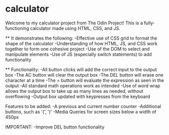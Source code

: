 # calculator
Welcome to my calculator project from The Odin Project! This is a fully-functioning calculator made using HTML, CSS, and JS.

** It demonstrates the following:
-Effective use of CSS grid to format the shape of the calculator
-Understanding of how HTML, JS, and CSS work together to form one cohesive project
-Use of the DOM to select and manipulate elements
-Use of JS (especially switch statements) to add functionality

** Functionality:
-All button clicks will add the correct input to the output box
-The AC button will clear the output box
-The DEL button will erase one character at a time
-The = button will evaluate the expression as seen in the output
-All standard math operations work as intended
-Use of word wrap allows the output box to take up as many lines as needed, without overflowing
-Output box updated with keypresses from the keyboard 

Features to be added:
-A previous and current number counter
-Additional buttons, such as '(', ')'
-Media Queries for screen sizes below a width of 450px

IMPORTANT:
-Improve DEL button functionality